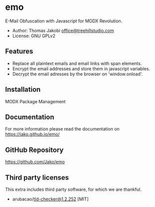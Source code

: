 # emo

E-Mail Obfuscation with Javascript for MODX Revolution.

- Author: Thomas Jakobi <office@treehillstudio.com>
- License: GNU GPLv2

## Features

- Replace all plaintext emails and email links with span elements.
- Encrypt the email addresses and store them in javascript variables.
- Decrypt the email adresses by the browser on 'window.onload'.

## Installation

MODX Package Management

## Documentation

For more information please read the documentation on https://jako.github.io/emo/

## GitHub Repository

https://github.com/Jako/emo


## Third party licenses

This extra includes third party software, for which we are thankful.

* arubacao/tld-checker@1.2.252 [MIT]